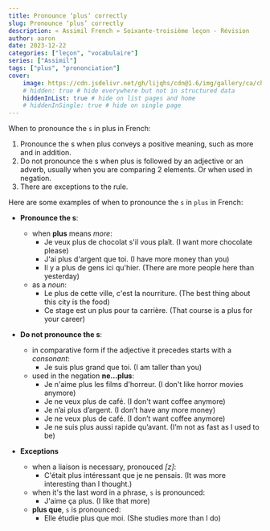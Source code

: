 ```yaml
---
title: Pronounce ‘plus’ correctly
slug: Pronounce ‘plus’ correctly
description: « Assimil French » Soixante-troisième leçon - Révision
author: aaron
date: 2023-12-22
categories: ["leçon", "vocabulaire"]
series: ["Assimil"]
tags: ["plus", "prononciation"]
cover: 
    image: https://cdn.jsdelivr.net/gh/lijqhs/cdn@1.6/img/gallery/ca/chris-czermak-0b9eOKZU_dE-unsplash.jpg
    # hidden: true # hide everywhere but not in structured data
    hiddenInList: true # hide on list pages and home
    # hiddenInSingle: true # hide on single page
---
```



When to pronounce the `s` in plus in French: 

1. Pronounce the s when plus conveys a positive meaning, such as more and in addition. 
2. Do not pronounce the s when plus is followed by an adjective or an adverb, usually when you are comparing 2 elements. Or when used in negation.
3. There are exceptions to the rule.

Here are some examples of when to pronounce the `s` in `plus` in French:

- **Pronounce the s**:
  + when **plus** means *more*:
    * Je veux plus de chocolat s'il vous plaît. (I want more chocolate please)
    * J'ai plus d'argent que toi. (I have more money than you)
    * Il y a plus de gens ici qu'hier. (There are more people here than yesterday)
  + as a *noun*: 
    * Le plus de cette ville, c'est la nourriture. (The best thing about this city is the food)
    * Ce stage est un plus pour ta carrière. (That course is a plus for your career)

- **Do not pronounce the s**:
  + in comparative form if the adjective it precedes starts with a *consonant*:
    * Je suis plus grand que toi. (I am taller than you)
  + used in the negation **ne...plus**:
    * Je n'aime plus les films d'horreur. (I don't like horror movies anymore)
    * Je ne veux plus de café. (I don't want coffee anymore)
    * Je n’ai plus d’argent. (I don’t have any more money)
    * Je ne veux plus de café. (I don’t want coffee anymore)
    * Je ne suis plus aussi rapide qu’avant. (I’m not as fast as I used to be)

- **Exceptions**
  + when a liaison is necessary, pronouced *[z]*:
    * C'était plus intéressant que je ne pensais. (It was more interesting than I thought.)
  + when it's the last word in a phrase, `s` is pronounced:
    * J'aime ça plus. (I like that more)
  + **plus que**, `s` is pronounced:
    * Elle étudie plus que moi. (She studies more than I do)